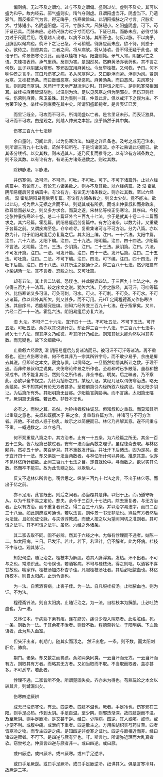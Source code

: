 <!-- { "loadSidebar": true } -->
　　偏则病。无过不及之谓均。过与不及之谓偏。盛则过矣。虚则不及矣。其可以盛为和乎。故内经云。邪气盛则实。精气夺则虚。且谓阳虚当汗。阴虚当下。乃遗邪气。而反指正气为言。得无晦乎。伤寒微旨曰。此阴阳指脉之尺寸言。尺脉实大。寸脉短小。名阴盛阳虚。可汗。寸脉实大。尺脉短小。名阳盛阴虚。可下。苟汗证已具。而脉未应。必待尺脉力过于寸而后行。下证已具。而脉未应。必待寸脉力过于尺而后用。窃意越人设难。以病不以脉。其所答也。何反以脉。不以病乎。且脉固以候病也。倘汗下之证已急。不可稍缓。待脉应而未应。欲不待。则惑于心。欲待之。则虑其变。二者之间。将从病欤。将从脉欤。吾不得无疑于此也。或诘予曰。仲景伤寒论引此。而继以桂枝下咽。阳盛则毙。矛气入胃。阴盛以亡之语。夫桂枝表药。承气里药。反则为害。是固然矣。然麻黄汤亦表药也。其不言之何欤。且子以阴盛为寒邪。寒邪固宜用麻黄也。今反举桂枝。又何欤。予曰。何不味仲景之言乎。其曰凡伤寒之病。多从风寒得之。又曰脉浮而紧。浮则为风。紧则为寒。又桂枝汤条。而曰啬啬恶寒。淅淅恶风。麻黄汤条。而曰恶风。夫风寒分言。则风阳而寒阴。风苟行于天地严凝凛洌之时。其得谓之阳乎。是则风寒常相因耳。故桂枝麻黄皆温剂也。以温剂为治。足以见风寒之俱为阴邪矣。但伤卫则桂枝。伤荣则麻黄。荣卫虽殊。其为表则一耳。仲景此言。但以戒汗下之误为主。不为荣卫设也。举桂枝则麻黄在其中矣。所谓阳盛即毙者。是言表证已罢。

　　而里证既全。可攻而不可汗。所谓阴盛以亡者。是言里证未形。而表证独具。可汗而不可攻。由是观之。则越人仲景之本旨。庶乎畅然于其中矣。

　　伤寒三百九十七法辨

　　余自童时。习闻此言。以为伤寒治法。如是之详且备也。及考之成无己注本。则所谓三百九十七法者。茫然不知所在。于是询诸医流。亦不过熟诵此句而已。欲其条分缕析。以实其数。则未遇其人。遂乃反复而推寻之。以有论有方诸条数之。则不及其数。以有论有方。有论无方诸条通数之。则过其数。

　　除辨脉法。平脉法。

　　并伤寒例。及可汗。不可汗。可吐。不可吐。可下。不可下诸篇外。止以六经病篇中。有论有方。有论无方诸条数之。则亦不及其数。以六经病篇。及 湿 霍乱阴阳易瘥后劳复病篇中。有论有方。有论无方诸条数之。则亦过其数。至以六经病。 湿 霍乱阴阳易瘥后劳复篇。有论有方诸条数之。则又太少矣。竟不能决。欲以此句。视为后人无据之言而不从。则疑其或有所据。而或出仲景叔和而弗敢废。欲尊信而必从之。则又多方求合。而莫之遂。宋林亿等校正伤寒论。其序曰。今校定张仲景伤寒论十卷。总二十篇证外合三百九十七法。余于是就其十卷二十二篇而求之。其六经篇。霍乱篇。阴阳易瘥后劳复篇中。有方治诸条。以数为计。又重载于各篇之前。又谓疾病至急。仓卒难寻。复重集诸可与不可方治。分为八篇。亦以数为计。继于阴阳易瘥后劳复篇之后。其太阳上编。注曰。一十六法。太阳中篇。注曰。六十六法。太阳下编。注曰。三十九法。阳明篇。注曰。四十四法。少阳篇不言法。太阴篇。注曰。三法。少阴篇。注曰。二十三法。厥阴篇。注曰。六法。不可发汗篇。注曰。一法。可发汗篇。注曰。四十一法。发汗后篇。注曰。二十五法。可吐篇。注曰。二法。不可下编。注曰。四法。可下编。注曰。四十四法。汗吐下后篇。注曰。四十八法。以其所注之数通计之。得三百八十七法。然少阳篇有小柴胡汤一法。其不言者。恐脱之也。又可吐篇。

　　却有五法。其止言二法者。恐误也。并此脱误四法。于三百九十七法之中。亦仅得三百九十一法耳。较之序文之说。犹欠六法。乃参之脉经。其可汗。可吐等篇外。比伤寒论又多可温，可灸可刺。可水。可火。不可刺。不可灸。不可水。不可火诸篇。欲以此补其所欠。则又甚多。而不可用。元HT 定间程德斋又作伤寒钤法。其自序曰。若能精究是编。则知六经传变三百九十七法。在于指掌矣。又曰。六经二百一十一法。霍乱六法。阴阳易瘥后劳复六法。

　　湿 九法。不可汗二十六法。宜汗四十一法。不可吐五法。不可下五法。可汗五法。可吐五法。余亦以其说通计之。却止得三百一十八法。于三百九十七法中。尚欠七十八法。观其序文乃如彼。考其所计乃如此。则知其犹未能灼然以得其实数。而无疑也。故下文细数中。

　　止重叙六经霍乱 湿 阴阳易瘥后劳复诸法而已。彼可汗不可汗等诸法。再不重叙也。近批点伤寒论者。何不考其非乃一宗其所钤字号。而不敢少易乎。余由是屏去其说。但即论之本文。寝食与俱。以绸绎之。一旦豁然始悟其所计之数。于理不通。而非仲景叔和之说矣。夫伤寒论仲景之所作也。至叔和时已多散落。虽叔和搜采成书。终不能复其旧。然则今之所传者。非全书也。明矣。后之昧者。乃不察此。必欲以全书视之。为钤为括断之曰。某经几证。某经几证以谓伤寒治法。略无余蕴矣。殊不知其间有论无方者甚多。至若前篇引内经所叙六经病证。除太阳少阴证。为后篇所有外。其阳明篇无目疼。少阳篇言胸胁满。而不言痛。太阳篇无嗌干。厥阴篇无囊缩。若此者。非皆本无也。

　　必有之。而脱之耳。虽然。为钤括者胶柱调瑟。但知叔和之重载。而莫知其所以重载之意也。夫叔和既撰次于 采之余。复重载各篇方治。并诸可与不可方治者。非他。不过虑人惑于纷乱。故示之以简便而已。林亿乃弗解其意。遂不问重与不重。一概通数之。以立总目。

　　何不观重载八篇之中。其方治者。止有一十五条。为六经篇之所无。其余一百五十三条。皆六经篇已数过者。安有一法而当两数之理乎。虽程德斋去取。与林亿颇异。然亦五十步。笑百步耳。其不重数发汗后。并吐汗下后诸法。固为是矣。至于宜汗四十一法。却又俱是一法当两数者。与林亿所计何以异哉。推原其意。似亦不见林亿所计细数。止闻三百九十七法之目。遂自就论中。寻而数之。欲以实其总数。然而卒不能实。故为此含糊之说。以欺后人。

　　反又不逮林亿所言也。窃尝思之。纵使三百九十七法之言。不出于林亿等。而出于亿之前。

　　亦不足用。此言既出。则后之闻者。必当覆其是非。以归于正。而乃遵守听从。以为千载不易之定论。悲夫。余今于三百九十七法内。除去重复者。与无方治者。止以有方治。而不重复者计之。得二百三十八条。并以治字易法字。而曰二百三十八治。如此则庶或可通也。若以法言。则仲景一书无非法也。岂独有方者然后为法哉。且如论证论脉。与夫谆谆教戒。而使人按之以为望闻问切之准则者。其可谓之法乎。其不可谓之法乎。虽然。六经之外诸条。

　　其二家去取不同。固不必辨。然其于六经之中。尢每有悖理而不通者。姑陈一二。如太阳病。三日。已发汗。若吐。若下。若温针。仍不解者。此为坏病。桂枝不中与也。观其脉证。

　　知犯何逆。随证治之。桂枝本为解肌。若其人脉浮紧。发热。汗不出者。不可与之也。常须识此。勿令误也。若酒客病。不可与桂枝汤。得之则呕。以酒客不喜甘故也。喘家作。桂枝汤加浓朴杏子佳。凡服桂枝汤吐者。其后必吐脓血也。林亿所校本。则自太阳病。止勿令误也。

　　为一法。自若酒客病。止杏子佳。为一法。自凡服桂枝汤。止吐脓血也。则为证。不为法。

　　程德斋钤法。则自太阳病。止随证治之。为一法。自桂枝本为解肌。止必吐脓血也。为一法。

　　又林亿本。于病胁下素有痞。连在脐旁。痛引少腹入阴筋者。此名脏结。死。一条。则数为一法。于其余死不治者。则皆不数。程德斋钤法。于阳明病。下血谵语者。此为热入血室。

　　但头汗出者。刺期门。随其实而泻之。 然汗出愈。一条。则不数。而太阳刺肝俞。肺俞。

　　期门。诸条。却又数之而弗遗。余如两条同类。一云当汗而无方。一云当汗而有方。则取其有方者。而略其无方者。又如当取而不取。不当取而取者。盖亦甚多。不可悉举。若此者。

　　悖理不通。二家皆所不免。所谓楚固失矣。齐亦未为得也。苟熟玩论之本文以较其言。则罅漏出矣。

　　伤寒四逆厥辨

　　成无己注伤寒论。有云。四逆者。四肢不温也。厥者。手足冷也。伤寒邪在三阳。则手足必热。传到太阴。手足自温。至少阴。则邪热渐深。故四肢逆而不温。及至厥阴。则手足厥冷。是又甚于逆。经曰。少阴病。四逆。其人或咳。或悸。或小便不利。或腹中痛。或泄痢下重者。四逆散主之。方用柴胡枳实芍药甘草。四者皆寒冷之物。而专主四逆之疾。是知四逆非虚寒之证也。四逆与厥相近而非。经曰诸四逆厥者。不可下。是四逆与厥有异也。吁。斯言也。所谓弥近理而大乱真者欤。窃尝考之。仲景言四逆与厥者非一。或曰四逆。或曰厥。

　　或曰厥逆。或曰厥冷。或曰厥寒。或曰手足逆冷。

　　或曰手足厥逆。或曰手足厥冷。或曰手足厥逆冷。细详其义。俱是言寒冷耳。故厥逆二字。

